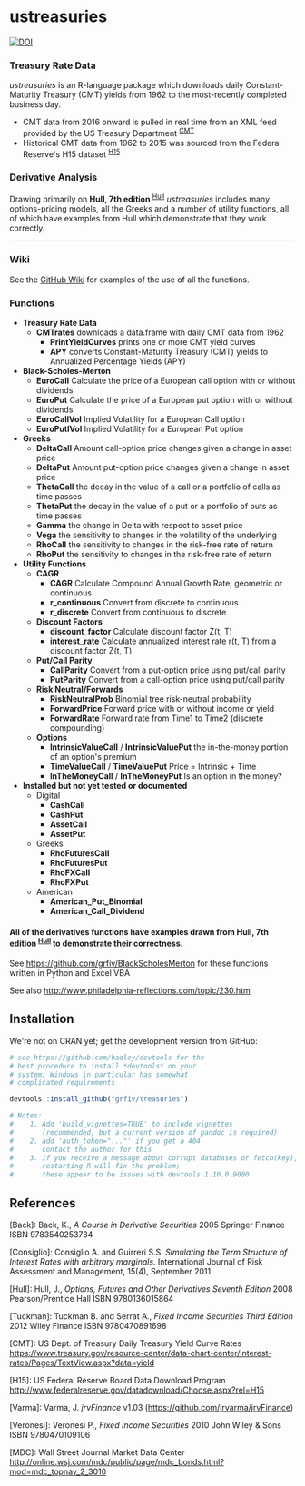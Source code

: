 ustreasuries
============

[![DOI](https://zenodo.org/badge/5738/grfiv/ustreasuries.svg)](https://zenodo.org/badge/latestdoi/5738/grfiv/ustreasuries)

### Treasury Rate Data

*ustreasuries* is an R-language package which downloads daily Constant-Maturity Treasury (CMT) yields from 1962 to the most-recently completed business day.

-   CMT data from 2016 onward is pulled in real time from an XML feed provided by the US Treasury Department <sup>[CMT](#CMT)</sup>
-   Historical CMT data from 1962 to 2015 was sourced from the Federal Reserve's H15 dataset <sup>[H15](#H15)</sup>

### Derivative Analysis

Drawing primarily on **Hull, 7th edition** <sup>[Hull](#Hull)</sup> *ustreasuries* includes many options-pricing models, all the Greeks and a number of utility functions, all of which have examples from Hull which demonstrate that they work correctly.

------------------------------------------------------------------------

### Wiki

See the [GitHub Wiki](https://github.com/grfiv/ustreasuries/wiki) for examples of the use of all the functions.

### Functions

-   **Treasury Rate Data**
    -   **CMTrates** downloads a data.frame with daily CMT data from 1962
        -   **PrintYieldCurves** prints one or more CMT yield curves
        -   **APY** converts Constant-Maturity Treasury (CMT) yields to Annualized Percentage Yields (APY)
-   **Black-Scholes-Merton**
    -   **EuroCall** Calculate the price of a European call option with or without dividends
    -   **EuroPut** Calculate the price of a European put option with or without dividends
    -   **EuroCallVol** Implied Volatility for a European Call option
    -   **EuroPutlVol** Implied Volatility for a European Put option
-   **Greeks**
    -   **DeltaCall** Amount call-option price changes given a change in asset price
    -   **DeltaPut** Amount put-option price changes given a change in asset price
    -   **ThetaCall** the decay in the value of a call or a portfolio of calls as time passes
    -   **ThetaPut** the decay in the value of a put or a portfolio of puts as time passes
    -   **Gamma** the change in Delta with respect to asset price
    -   **Vega** the sensitivity to changes in the volatility of the underlying
    -   **RhoCall** the sensitivity to changes in the risk-free rate of return
    -   **RhoPut** the sensitivity to changes in the risk-free rate of return
-   **Utility Functions**
    -   **CAGR**
        -   **CAGR** Calculate Compound Annual Growth Rate; geometric or continuous
        -   **r\_continuous** Convert from discrete to continuous
        -   **r\_discrete** Convert from continuous to discrete
    -   **Discount Factors**
        -   **discount\_factor** Calculate discount factor Z(t, T)
        -   **interest\_rate** Calculate annualized interest rate r(t, T) from a discount factor Z(t, T)
    -   **Put/Call Parity**
        -   **CallParity** Convert from a put-option price using put/call parity
        -   **PutParity** Convert from a call-option price using put/call parity
    -   **Risk Neutral/Forwards**
        -   **RiskNeutralProb** Binomial tree risk-neutral probability
        -   **ForwardPrice** Forward price with or without income or yield
        -   **ForwardRate** Forward rate from Time1 to Time2 (discrete compounding)
    -   **Options**
        -   **IntrinsicValueCall** / **IntrinsicValuePut** the in-the-money portion of an option's premium
        -   **TimeValueCall** / **TimeValuePut** Price = Intrinsic + Time
        -   **InTheMoneyCall** / **InTheMoneyPut** Is an option in the money?
-   **Installed but not yet tested or documented**
    -   Digital
        -   **CashCall**
        -   **CashPut**
        -   **AssetCall**
        -   **AssetPut**
    -   Greeks
        -   **RhoFuturesCall**
        -   **RhoFuturesPut**
        -   **RhoFXCall**
        -   **RhoFXPut**
    -   American
        -   **American\_Put\_Binomial**
        -   **American\_Call\_Dividend**

#### All of the derivatives functions have examples drawn from **Hull, 7th edition** <sup>[Hull](#Hull)</sup> to demonstrate their correctness.

See <https://github.com/grfiv/BlackScholesMerton> for these functions written in Python and Excel VBA

See also <http://www.philadelphia-reflections.com/topic/230.htm>

Installation
------------

We're not on CRAN yet; get the development version from GitHub:

``` r
# see https://github.com/hadley/devtools for the
# best procedure to install *devtools* on your
# system; Windows in particular has somewhat
# complicated requirements

devtools::install_github("grfiv/treasuries")

# Notes: 
#    1. Add 'build_vignettes=TRUE' to include vignettes 
#       (recommended, but a current version of pandoc is required)
#    2. add 'auth_token="..."' if you get a 404
#       contact the author for this
#    3. if you receive a message about corrupt databases or fetch(key), 
#       restarting R will fix the problem;
#       these appear to be issues with devtools 1.10.0.9000
```

References
----------

<a name="Back">\[Back\]</a>: Back, K., *A Course in Derivative Securities* 2005 Springer Finance ISBN 9783540253734

<a name="Consiglio">\[Consiglio\]</a>: Consiglio A. and Guirreri S.S. *Simulating the Term Structure of Interest Rates with arbitrary marginals*. International Journal of Risk Assessment and Management, 15(4), September 2011.

<a name="Hull">\[Hull\]</a>: Hull, J., *Options, Futures and Other Derivatives Seventh Edition* 2008 Pearson/Prentice Hall ISBN 9780136015864

<a name="Tuckman">\[Tuckman\]</a>: Tuckman B. and Serrat A., *Fixed Income Securities Third Edition* 2012 Wiley Finance ISBN 9780470891698

<a name="CMT">\[CMT\]</a>: US Dept. of Treasury Daily Treasury Yield Curve Rates
<https://www.treasury.gov/resource-center/data-chart-center/interest-rates/Pages/TextView.aspx?data=yield>

<a name="H15">\[H15\]</a>: US Federal Reserve Board Data Download Program
<http://www.federalreserve.gov/datadownload/Choose.aspx?rel=H15>

<a name="Varma">\[Varma\]</a>:
Varma, J. *jrvFinance* v1.03 (<https://github.com/jrvarma/jrvFinance>)

<a name="Veronesi">\[Veronesi\]</a>: Veronesi P., *Fixed Income Securities* 2010 John Wiley & Sons ISBN 9780470109106

<a name="MDC">\[MDC\]</a>: Wall Street Journal Market Data Center
<http://online.wsj.com/mdc/public/page/mdc_bonds.html?mod=mdc_topnav_2_3010>
